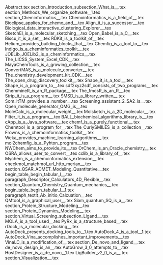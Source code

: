 Abstract.tex
section_Introduction_subsection_What_is__.tex
section_Methods_We_organize_software__1.tex
section_Cheminformatics__.tex
Chemoinformatics_is_a_field_of__.tex
Bioclipse_applies_for_chemo_and__.tex
Align_it_is_a_successor__.tex
Biological_data_interactive_clustering_Explorer__.tex
SketchEl_is_a_molecular_sketching__.tex
Open_Babel_is_a_C__.tex
Biscu_it_is_a_set__.tex
RDKit_is_a_toolkit_of__.tex
Helium_provides_building_blocks_that__.tex
Chemfig_is_a_tool_to__.tex
Indigo_is_a_cheminformatics_toolkit__.tex
JOELib_JOELib2_is_a_cheminformatics__.tex
The_LICSS_System_Excel_CDK__.tex
MayaChemTools_is_a_growing_collection__.tex
ConvertMAS_is_a_molecule_converter__.tex
The_chemistry_development_kit_CDK__.tex
The_open_drug_discovery_toolkit__.tex
Shape_it_is_a_tool__.tex
Shape_is_a_program_to__.tex
sdf2xyz2sdf_consists_of_two_programs__.tex
ChemmineR_is_an_R_package__.tex
The_fmcsR_is_an_R__.tex
Strip_it_is_a_program__.tex
SMSD_is_a_library_written__.tex
Som_itTM_provides_a_number__.tex
Screening_assistant_2_SA2_is__.tex
Open_molecule_generator_OMG_is__.tex
MoleCalc_is_a_molecular_weight__.tex
Molsketch_is_a_2D_molecular__.tex
Filter_it_is_a_program__.tex
BALL_biochemical_algorithms_library_is__.tex
cApp_is_a_Java_software__.tex
chemf_is_a_purely_functional__.tex
Chemtool_is_a_program_for__.tex
The_CurlySMILES_is_a_collection__.tex
Frowns_is_a_chemoinformatics_toolkit__.tex
Weka_provides_machine_learning_algorithms__.tex
mol2chemfig_is_a_Pyhton_program__.tex
NWChem_aims_to_provide_its__.tex
OrChem_is_an_Oracle_chemistry__.tex
OSRA_allows_user_to_convert__.tex
cclib_is_a_library_of__.tex
Mychem_is_a_chemoinformatics_extension__.tex
checkmol_matchmol_url_http_merian__.tex
section_QSAR_ADMET_Modeling_Quantitative__.tex
begin_table_begin_tabular_l__.tex
paragraph_Descriptor_Calculators_4D_Flexible__.tex
section_Quantum_Chemistry_Quantum_mechanics__.tex
begin_table_begin_tabular_l__1.tex
paragraph_textit_Ab_initio_Calcuation__.tex
QMtool_is_a_graphical_user__.tex
Siam_quantum_SQ_is_a__.tex
section_Protein_Structure_Modeling__.tex
section_Protein_Dynamics_Modeling__.tex
section_Virtual_Screening_subsection_Ligand__.tex
MOLA_is_a_tool_used__.tex
PyRx_is_a_structure_based__.tex
rDock_is_a_molecular_docking__.tex
AutoDock_presents_docking_tools_to__1.tex
AutoDock_4_is_a_tool__1.tex
AutoDock_Vina_accomplishes_important_improvements__.tex
VinaLC_is_a_modification_of__.tex
section_De_novo_and_ligand__.tex
de_novo_design_is_an__.tex
AutoGrow_3_0_attempts_to__.tex
HostDesigner_is_a_de_novo__1.tex
LigBuilder_v2_0_is_a__.tex
section_Visualization__.tex